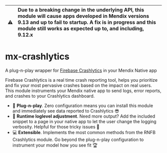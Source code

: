 :warning: | Due to a breaking change in the underlying API, this module will cause apps developed in Mendix versions 9.13 and up to fail to startup. A fix is in progress and this module still works as expected up to, and including, 9.12.x
:---: | :---

# mx-crashlytics
A plug-n-play wrapper for [Firebase Crashlytics](https://rnfirebase.io/reference/crashlytics) in your Mendix Native app

Firebase Crashlytics is a real time crash reporting tool, helps you prioritize and fix your most pervasive crashes based on the impact on real users. This module instruments your Mendix native app to send logs, error reports, and crashes to your Crashlytics dashboard.

* 🔌 **Plug-n-play**. Zero configuration means you can install this module and immediately see data reported to Crashlytics 😎
* 💪 **Runtime loglevel adjustment**. Need more output? Add the included snippet to a page in your native app to let the user change the logging verbosity. Helpful for those tricky issues 🐞
* 💻 **Extensible**. Implements the most common methods from the RNFB Crashlytics module. Go beyond the plug-n-play configuration to instrument your model how you see fit 🏆
